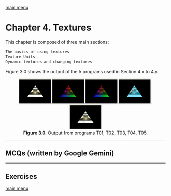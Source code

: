 [main menu](../README.md)

# Chapter 4. Textures

This chapter is composed of three main sections:


    The basics of using textures
    Texture Units
    Dynamic textures and changing textures


Figure 3.0 shows the output of the 5 programs used in Section 4.x to 4.y.

<p align="center">
  <img src="ch4_img/T01.png" alt="output from T01" width="100">.<img src="ch4_img/T02.png" alt="output from T02" width="100">.<img src="ch4_img/T03.png" alt="output from T03" width="100">.<img src="ch4_img/T04.png" alt="output from T04" width="100">.<img src="ch4_img/T05.png" alt="output from T05" width="100"><br>
  <strong>Figure 3.0.</strong> Output from programs T01, T02, T03, T04, T05.
</p>



---

## MCQs (written by Google Gemini)

---

## Exercises


[main menu](../README.md)
